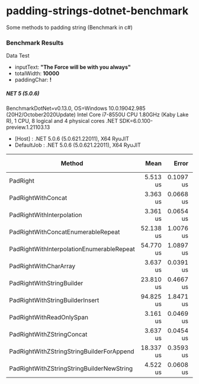 # padding-strings-dotnet-benchmark
Some methods to padding string (Benchmark in c#)

 ### Benchmark Results 

Data Test

 - inputText: **"The Force will be with you always"**
 - totalWidth: **10000**
 - paddingChar: **!**

 ##### NET 5 (5.0.6)

BenchmarkDotNet=v0.13.0, OS=Windows 10.0.19042.985 (20H2/October2020Update)
Intel Core i7-8550U CPU 1.80GHz (Kaby Lake R), 1 CPU, 8 logical and 4 physical cores
.NET SDK=6.0.100-preview.1.21103.13

 -  [Host]     : .NET 5.0.6 (5.0.621.22011), X64 RyuJIT
  - DefaultJob : .NET 5.0.6 (5.0.621.22011), X64 RyuJIT



|                                    Method |      Mean |     Error |    StdDev | Ratio | RatioSD |   Gen 0 |  Gen 1 | Gen 2 | Allocated |
|------------------------------------------ |----------:|----------:|----------:|------:|--------:|--------:|-------:|------:|----------:|
|                                  PadRight |  5.513 us | 0.1097 us | 0.2086 us |  1.00 |    0.00 |  4.7607 |      - |     - |     20 KB |
|                        PadRightWithConcat |  3.363 us | 0.0668 us | 0.1625 us |  0.61 |    0.03 |  9.5215 |      - |     - |     39 KB |
|                 PadRightWithInterpolation |  3.361 us | 0.0654 us | 0.1791 us |  0.62 |    0.05 |  9.5215 |      - |     - |     39 KB |
|        PadRightWithConcatEnumerableRepeat | 52.138 us | 1.0076 us | 1.4451 us |  9.48 |    0.51 |  9.5215 |      - |     - |     39 KB |
| PadRightWithInterpolationEnumerableRepeat | 54.770 us | 1.0897 us | 1.6310 us |  9.92 |    0.49 |  9.5215 |      - |     - |     39 KB |
|                     PadRightWithCharArray |  3.637 us | 0.0391 us | 0.0326 us |  0.67 |    0.02 | 14.3509 |      - |     - |     59 KB |
|                 PadRightWithStringBuilder | 23.810 us | 0.4667 us | 0.5188 us |  4.38 |    0.20 | 12.8174 | 1.4038 |     - |     52 KB |
|           PadRightWithStringBuilderInsert | 94.825 us | 1.8471 us | 2.8758 us | 17.17 |    0.85 |  9.5215 |      - |     - |     39 KB |
|                  PadRightWithReadOnlySpan |  3.161 us | 0.0469 us | 0.0416 us |  0.58 |    0.02 |  9.5215 |      - |     - |     39 KB |
|                 PadRightWithZStringConcat |  3.637 us | 0.0454 us | 0.0591 us |  0.67 |    0.03 |  9.5215 |      - |     - |     39 KB |
| PadRightWithZStringStringBuilderForAppend | 18.337 us | 0.3593 us | 0.6837 us |  3.33 |    0.18 | 20.3857 |      - |     - |     84 KB |
| PadRightWithZStringStringBuilderNewString |  4.522 us | 0.0608 us | 0.0539 us |  0.83 |    0.03 | 24.9939 | 0.0076 |     - |    103 KB |